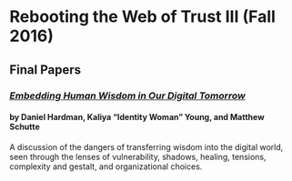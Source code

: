 # Rebooting the Web of Trust III (Fall 2016)
## Final Papers

### [*Embedding Human Wisdom in Our Digital Tomorrow*](WisdomEmbedding-Human-Wisdom-in-Our-Digital-Tomorrow.pdf)
#### by Daniel Hardman, Kaliya “Identity Woman” Young, and Matthew Schutte

A discussion of the dangers of transferring wisdom into the digital world, seen through the lenses of vulnerability, shadows, healing, tensions, complexity and gestalt, and organizational choices.
